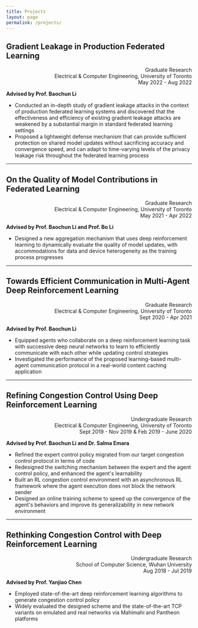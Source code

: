 ```yaml
---
title: Projects
layout: page
permalink: /projects/
---
```


## **Gradient Leakage in Production Federated Learning**
<div align="right">
<p>Graduate Research<br>
Electrical & Computer Engineering, University of Toronto<br>
May 2022 - Aug 2022</p>
</div>

**Advised by Prof. Baochun Li**

- Conducted an in-depth study of gradient leakage attacks in the context of production federated learning systems and discovered that the effectiveness and efficiency of existing gradient leakage attacks are weakened by a substantial margin in standard federated learning settings
- Proposed a lightweight defense mechanism that can provide sufficient protection on shared model updates without sacrificing accuracy and convergence speed, and can adapt to time-varying levels of the privacy leakage risk throughout the federated learning process

---

## **On the Quality of Model Contributions in Federated Learning**
<div align="right">
<p>Graduate Research<br>
Electrical & Computer Engineering, University of Toronto<br>
May 2021 - Apr 2022</p>
</div>

**Advised by Prof. Baochun Li and Prof. Bo Li**

- Designed a new aggregation mechanism that uses deep reinforcement learning to dynamically evaluate the quality of model updates, with accommodations for data and device heterogeneity as the training process progresses

---

## **Towards Efficient Communication in Multi-Agent Deep Reinforcement Learning**
<div align="right">
<p>Graduate Research<br>
Electrical & Computer Engineering, University of Toronto<br>
Sept 2020 - Apr 2021</p>
</div>

**Advised by Prof. Baochun Li**

- Equipped agents who collaborate on a deep reinforcement learning task with successive deep neural networks to learn to efficiently communicate with each other while updating control strategies
- Investigated the performance of the proposed learning-based multi-agent communication protocol in a real-world content caching application

---

## **Refining Congestion Control Using Deep Reinforcement Learning**
<div align="right">
<p>Undergraduate Research<br>
Electrical & Computer Engineering, University of Toronto<br>
Sept 2019 - Nov 2019 & Feb 2019 - June 2020</p>
</div>

**Advised by Prof. Baochun Li and Dr. Salma Emara**

- Refined the expert control policy migrated from our target congestion control protocol in terms of code
- Redesigned the switching mechanism between the expert and the agent control policy, and enhanced the agent's learnability
- Built an RL congestion control environment with an asynchronous RL framework where the agent execution does not block the network sender
- Designed an online training scheme to speed up the convergence of the agent's behaviors and improve its generalizability in new network environment

---

## **Rethinking Congestion Control with Deep Reinforcement Learning**
<div align="right">
<p>Undergraduate Research<br>
School of Computer Science, Wuhan University<br>
Aug 2018 - Jul 2019</p>
</div>

**Advised by Prof. Yanjiao Chen**

- Employed state-of-the-art deep reinforcement learning algorithms to generate congestion control policy
- Widely evaluated the designed scheme and the state-of-the-art TCP variants on emulated and real networks via Mahimahi and Pantheon platforms


